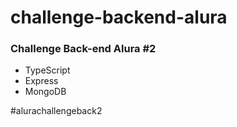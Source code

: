 # challenge-backend-alura

### Challenge Back-end Alura #2

- TypeScript
- Express
- MongoDB

#alurachallengeback2
